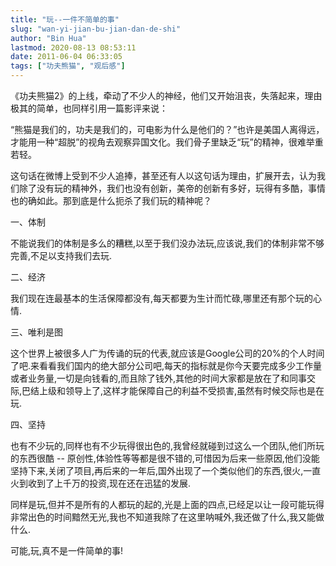 ```yaml
---
title: "玩--一件不简单的事"
slug: "wan-yi-jian-bu-jian-dan-de-shi"
author: "Bin Hua"
lastmod: 2020-08-13 08:53:11
date: 2011-06-04 06:33:05
tags: ["功夫熊猫", "观后感"]
---
```




《功夫熊猫2》的上线，牵动了不少人的神经，他们又开始沮丧，失落起来，理由极其的简单，也同样引用一篇影评来说：

“熊猫是我们的，功夫是我们的，可电影为什么是他们的？”也许是美国人离得远，才能用一种“超脱”的视角去观察异国文化。我们骨子里缺乏“玩”的精神，很难举重若轻。

这句话在微博上受到不少人追捧，甚至还有人以这句话为理由，扩展开去，认为我们除了没有玩的精神外，我们也没有创新，美帝的创新有多好，玩得有多酷，事情也的确如此。那到底是什么扼杀了我们玩的精神呢？

一、体制

不能说我们的体制是多么的糟糕,以至于我们没办法玩,应该说,我们的体制非常不够完善,不足以支持我们去玩.

二、经济

我们现在连最基本的生活保障都没有,每天都要为生计而忙碌,哪里还有那个玩的心情.

三、唯利是图

这个世界上被很多人广为传诵的玩的代表,就应该是Google公司的20%的个人时间了吧.来看看我们国内的绝大部分公司吧,每天的指标就是你今天要完成多少工作量或者业务量,一切是向钱看的,而且除了钱外,其他的时间大家都是放在了和同事交际,巴结上级和领导上了,这样才能保障自己的利益不受损害,虽然有时候交际也是在玩.

四、坚持

也有不少玩的,同样也有不少玩得很出色的,我曾经就碰到过这么一个团队,他们所玩的东西很酷 -- 原创性,体验性等等都是很不错的,可惜因为后来一些原因,他们没能坚持下来,关闭了项目,再后来的一年后,国外出现了一个类似他们的东西,很火,一直火到收到了上千万的投资,现在还在迅猛的发展.

同样是玩,但并不是所有的人都玩的起的,光是上面的四点,已经足以让一段可能玩得非常出色的时间黯然无光,我也不知道我除了在这里呐喊外,我还做了什么,我又能做什么.

可能,玩,真不是一件简单的事!